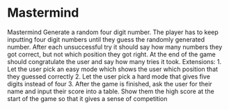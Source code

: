# Mastermind
Mastermind Generate a random four digit number. The player has to keep inputting four digit numbers until they guess the randomly generated number. After each unsuccessful try it should say  how many numbers they got correct, but not which position they got right. At the end of the game should congratulate the user and say how many tries it took. Extensions:  1. Let the user pick an easy mode which shows the user which position that they guessed correctly 2. Let the user pick a hard mode that gives five digits instead of four 3. After the game is finished, ask the user for their name and input their score into a table. Show them the high score at the start of the game so that it gives a sense of competition

